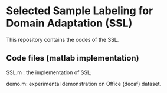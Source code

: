 # Selected Sample Labeling for Domain Adaptation (SSL)

This repository contains the codes of the  SSL.

## Code files (matlab implementation)

SSL.m : the implementation of SSL;

demo.m: experimental demonstration on Office (decaf) dataset.